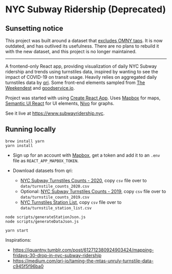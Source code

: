 # NYC Subway Ridership (Deprecated)

## Sunsetting notice
This project was built around a dataset that [excludes OMNY taps](https://groups.google.com/g/mtadeveloperresources/c/UaMktsBMjX8). It is now outdated, and has outlived its usefulness. There are no plans to rebuild it with the new dataset, and this project is no longer maintained.

---

A frontend-only React app, providing visualization of daily NYC Subway ridership and trends using turnstiles data, inspired by wanting to see the impact of COVID-19 on transit usage. Heavily relies on aggregated daily turnstiles data by [qri](https://qri.cloud). Some front-end elements sampled from [The Weekendest](https://github.com/blahblahblah-/theweekendest/) and [goodservice.io](https://github.com/blahblahblah-/goodservice).

Project was started with using [Create React App](https://create-react-app.dev/docs/getting-started/). Uses [Mapbox](https://www.mapbox.com) for maps, [Semantic UI React](https://react.semantic-ui.com/) for UI elements, [Nivo](https://nivo.rocks/) for graphs.

See it live at https://www.subwayridership.nyc.

## Running locally

`````
brew install yarn
yarn install
`````

* Sign up for an account with [Mapbox](https://www.mapbox.com), get a token and add it to an `.env` file as `REACT_APP_MAPBOX_TOKEN`.

* Download datasets from qri:
  * [NYC Subway Turnstiles Counts - 2020](https://qri.cloud/nyc-transit-data/turnstile_daily_counts_2020), copy `csv` file over to `data/turnstile_counts_2020.csv`
  * Optional: [NYC Subway Turnstiles Counts - 2019](https://qri.cloud/nyc-transit-data/turnstile_daily_counts_2019), copy `csv` file over to `data/turnstile_counts_2019.csv`
  * [NYC Turnstiles Station List](https://qri.cloud/nyc-transit-data/stationscsv), copy `csv` file over to `data/turnstile_station_list.csv`

`````
node scripts/generateStationJson.js
node scripts/generateDataJson.js

yarn start
`````

Inspirations:
* https://iquantny.tumblr.com/post/612712380924903424/mapping-fridays-30-drop-in-nyc-subway-ridership
* https://medium.com/qri-io/taming-the-mtas-unruly-turnstile-data-c945f5f96ba0
